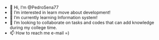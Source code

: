 - 👋 Hi, I’m @PedroSena77
- 👀 I’m interested in learn move about development!
- 🌱 I’m currently learning Information system!
- 💞️ I’m looking to collaborate on tasks and codes that can add knowledge during my college time.
- 📫 How to reach me e-mail =)

<!---
PedroSena77/PedroSena77 is a ✨ special ✨ repository because its `README.md` (this file) appears on your GitHub profile.
You can click the Preview link to take a look at your changes.
--->
